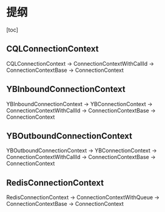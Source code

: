 # 提纲
[toc]

## CQLConnectionContext
CQLConnectionContext -> ConnectionContextWithCallId -> ConnectionContextBase -> ConnectionContext

## YBInboundConnectionContext
YBInboundConnectionContext -> YBConnectionContext -> ConnectionContextWithCallId ->  ConnectionContextBase -> ConnectionContext

## YBOutboundConnectionContext
YBOutboundConnectionContext -> YBConnectionContext -> ConnectionContextWithCallId ->  ConnectionContextBase -> ConnectionContext

## RedisConnectionContext
RedisConnectionContext -> ConnectionContextWithQueue -> ConnectionContextBase -> ConnectionContext


